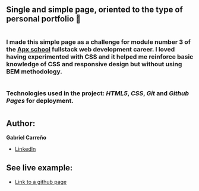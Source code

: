 ## Single and simple page, oriented to the type of personal portfolio 💼

#

### I made this simple page as a challenge for module number 3 of the [Apx school](https://apx.school/) fullstack web development career. I loved having experimented with CSS and it helped me reinforce basic knowledge of CSS and responsive design but without using BEM methodology.

#

### Technologies used in the project: _HTML5_, _CSS_, _Git_ and _Github Pages_ for deployment.

#

## Author:

**Gabriel Carreño**

- [LinkedIn](https://www.linkedin.com/in/gabrielcarrenio/)

## See live example:

- [Link to a github page](https://gabrielcarrenio.github.io/desafio-mod-3/)

